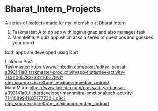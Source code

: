 # Bharat_Intern_Projects
A series of projects made for my Internship at Bharat Intern

1. Taskmaster: A to do app with login,signup and also manages task
2. MannMitra: A quiz app which asks a series of questions and guesses your mood

Both apps are developed using Dart

Linkedin Post:
<br>
Taskmaster: https://www.linkedin.com/posts/aditya-bansal-a393141a0_taskmaster-productivityapp-flutterdev-activity-7141106578283311105-79VI?utm_source=share&utm_medium=member_android
<br>
MannMitra: https://www.linkedin.com/posts/aditya-bansal-a393141a0_flutterdeveloper-mannmitra-emotionaltech-activity-7141089941807177730-Ld8o?utm_source=share&utm_medium=member_android
